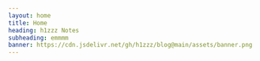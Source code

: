 ```yaml
---
layout: home
title: Home
heading: h1zzz Notes
subheading: emmmm
banner: https://cdn.jsdelivr.net/gh/h1zzz/blog@main/assets/banner.png
---
```

